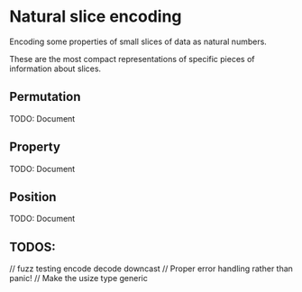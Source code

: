 # Natural slice encoding

Encoding some properties of small slices of data as natural numbers.

These are the most compact representations of specific pieces of information about slices.

## Permutation

TODO: Document

## Property

TODO: Document

## Position

TODO: Document

## TODOS:

// fuzz testing encode decode downcast
// Proper error handling rather than panic!
// Make the usize type generic

